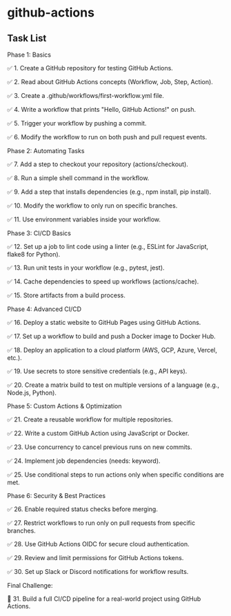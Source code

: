 # github-actions

## Task List

Phase 1: Basics

✅ 1. Create a GitHub repository for testing GitHub Actions.

✅ 2. Read about GitHub Actions concepts (Workflow, Job, Step, Action).

✅ 3. Create a .github/workflows/first-workflow.yml file.

✅ 4. Write a workflow that prints "Hello, GitHub Actions!" on push.

✅ 5. Trigger your workflow by pushing a commit.

✅ 6. Modify the workflow to run on both push and pull request events.

Phase 2: Automating Tasks

✅ 7. Add a step to checkout your repository (actions/checkout).

✅ 8. Run a simple shell command in the workflow.

✅ 9. Add a step that installs dependencies (e.g., npm install, pip install).

✅ 10. Modify the workflow to only run on specific branches.

✅ 11. Use environment variables inside your workflow.

Phase 3: CI/CD Basics

✅ 12. Set up a job to lint code using a linter (e.g., ESLint for JavaScript, flake8 for Python).

✅ 13. Run unit tests in your workflow (e.g., pytest, jest).

✅ 14. Cache dependencies to speed up workflows (actions/cache).

✅ 15. Store artifacts from a build process.

Phase 4: Advanced CI/CD

✅ 16. Deploy a static website to GitHub Pages using GitHub Actions.

✅ 17. Set up a workflow to build and push a Docker image to Docker Hub.

✅ 18. Deploy an application to a cloud platform (AWS, GCP, Azure, Vercel, etc.).

✅ 19. Use secrets to store sensitive credentials (e.g., API keys).

✅ 20. Create a matrix build to test on multiple versions of a language (e.g., Node.js, Python).

Phase 5: Custom Actions & Optimization

✅ 21. Create a reusable workflow for multiple repositories.

✅ 22. Write a custom GitHub Action using JavaScript or Docker.

✅ 23. Use concurrency to cancel previous runs on new commits.

✅ 24. Implement job dependencies (needs: keyword).

✅ 25. Use conditional steps to run actions only when specific conditions are met.

Phase 6: Security & Best Practices

✅ 26. Enable required status checks before merging.

✅ 27. Restrict workflows to run only on pull requests from specific branches.

✅ 28. Use GitHub Actions OIDC for secure cloud authentication.

✅ 29. Review and limit permissions for GitHub Actions tokens.

✅ 30. Set up Slack or Discord notifications for workflow results.

Final Challenge:

🚀 31. Build a full CI/CD pipeline for a real-world project using GitHub Actions.
